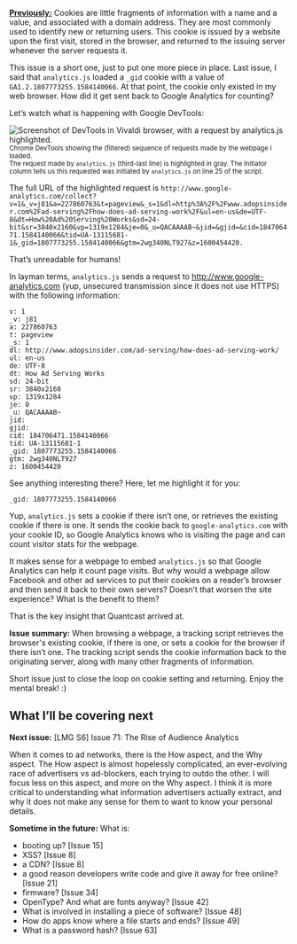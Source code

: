 [**Previously:**](https://buttondown.email/laymansguide/archive/) Cookies are little fragments of information with a name and a value, and associated with a domain address. They are most commonly used to identify new or returning users. This cookie is issued by a website upon the first visit, stored in the browser, and returned to the issuing server whenever the server requests it.

This issue is a short one, just to put one more piece in place. Last issue, I said that `analytics.js` loaded a `_gid` cookie with a value of `GA1.2.1807773255.1584140066`. At that point, the cookie only existed in my web browser. How did it get sent back to Google Analytics for counting?

Let’s watch what is happening with Google DevTools:

![Screenshot of DevTools in Vivaldi browser, with a request by analytics.js highlighted.](https://github.com/ngjunsiang/laymansguide/blob/release/season6/issue070/issue070_01.png?raw=true)<br />
<small>Chrome DevTools showing the (filtered) sequence of requests made by the webpage I loaded.<br />
The request made by `analytics.js` (third-last line) is highlighted in gray. The Initiator column tells us this requested was initiated by `analytics.js` on line 25 of the script.</small>

The full URL of the highlighted request is `http://www.google-analytics.com/collect?v=1&_v=j81&a=227860763&t=pageview&_s=1&dl=http%3A%2F%2Fwww.adopsinsider.com%2Fad-serving%2Fhow-does-ad-serving-work%2F&ul=en-us&de=UTF-8&dt=How%20Ad%20Serving%20Works&sd=24-bit&sr=3840x2160&vp=1319x1284&je=0&_u=QACAAAAB~&jid=&gjid=&cid=184706471.1584140066&tid=UA-13115681-1&_gid=1807773255.1584140066&gtm=2wg340NLT927&z=1600454420.`

That’s unreadable for humans!

In layman terms, `analytics.js` sends a request to http://www.google-analytics.com (yup, unsecured transmission since it does not use HTTPS) with the following information:

```
v: 1
_v: j81
a: 227860763
t: pageview
_s: 1
dl: http://www.adopsinsider.com/ad-serving/how-does-ad-serving-work/
ul: en-us
de: UTF-8
dt: How Ad Serving Works
sd: 24-bit
sr: 3840x2160
vp: 1319x1284
je: 0
_u: QACAAAAB~
jid:
gjid:
cid: 184706471.1584140066
tid: UA-13115681-1
_gid: 1807773255.1584140066
gtm: 2wg340NLT927
z: 1600454420
```

See anything interesting there? Here, let me highlight it for you:

`_gid: 1807773255.1584140066`

Yup, `analytics.js` sets a cookie if there isn’t one, or retrieves the existing cookie if there is one. It sends the cookie back to `google-analytics.com` with your cookie ID, so Google Analytics knows who is visiting the page and can count visitor stats for the webpage.

It makes sense for a webpage to embed `analytics.js` so that Google Analytics can help it count page visits. But why would a webpage allow Facebook and other ad services to put their cookies on a reader’s browser and then send it back to their own servers? Doesn’t that worsen the site experience? What is the benefit to them?

That is the key insight that Quantcast arrived at.

**Issue summary:** When browsing a webpage, a tracking script retrieves the browser's existing cookie, if there is one, or sets a cookie for the browser if there isn’t one. The tracking script sends the cookie information back to the originating server, along with many other fragments of information.

Short issue just to close the loop on cookie setting and returning. Enjoy the mental break! :)

## What I’ll be covering next

**Next issue:** [LMG S6] Issue 71: The Rise of Audience Analytics

When it comes to ad networks, there is the How aspect, and the Why aspect. The How aspect is almost hopelessly complicated, an ever-evolving race of advertisers vs ad-blockers, each trying to outdo the other. I will focus less on this aspect, and more on the Why aspect. I think it is more critical to understanding what information advertisers actually extract, and why it does not make any sense for them to want to know your personal details.

**Sometime in the future:** What is:

- booting up? [Issue 15]
- XSS? [Issue 8]
- a CDN? [Issue 8]
- a good reason developers write code and give it away for free online? [Issue 21]
- firmware? [Issue 34]
- OpenType? And what are fonts anyway? [Issue 42]
- What is involved in installing a piece of software? [Issue 48]
- How do apps know where a file starts and ends? [Issue 49]
- What is a password hash? [Issue 63]
